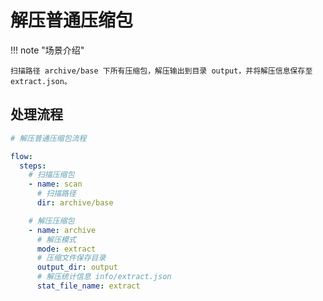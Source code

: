 # 解压普通压缩包

!!! note "场景介绍"

    扫描路径 archive/base 下所有压缩包，解压输出到目录 output，并将解压信息保存至 extract.json。
    


## 处理流程

```yaml
# 解压普通压缩包流程

flow:
  steps:
    # 扫描压缩包
    - name: scan
      # 扫描路径
      dir: archive/base

    # 解压压缩包
    - name: archive
      # 解压模式
      mode: extract
      # 压缩文件保存目录
      output_dir: output
      # 解压统计信息 info/extract.json
      stat_file_name: extract

```
